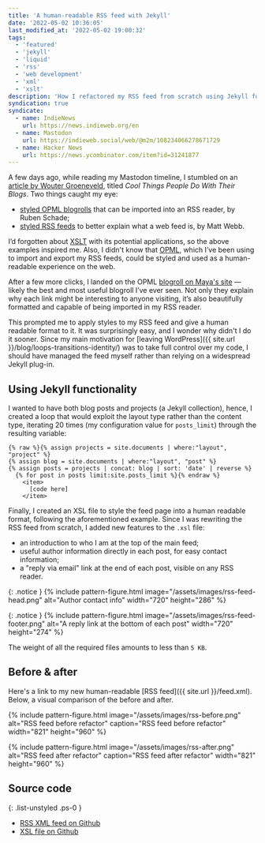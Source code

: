 ```yaml
---
title: 'A human-readable RSS feed with Jekyll'
date: '2022-05-02 10:36:05'
last_modified_at: '2022-05-02 19:00:32'
tags: 
  - 'featured'
  - 'jekyll'
  - 'liquid'
  - 'rss'
  - 'web development'
  - 'xml'
  - 'xslt'
description: 'How I refactored my RSS feed from scratch using Jekyll functionalities, and applying XSLT for presentation to render a human-readable XML feed.'
syndication: true
syndicate:
  - name: IndieNews
    url: https://news.indieweb.org/en
  - name: Mastodon
    url: https://indieweb.social/web/@m2m/108234066278671729
  - name: Hacker News
    url: https://news.ycombinator.com/item?id=31241877
---
```

A few days ago, while reading my Mastodon timeline, I stumbled on an [article by Wouter Groeneveld](https://brainbaking.com/post/2022/04/cool-things-people-do-with-their-blogs/), titled *Cool Things People Do With Their Blogs*. Two things caught my eye: 

- [styled OPML blogrolls](https://rubenerd.com/omake.opml) that can be imported into an RSS reader, by Ruben Schade;
- [styled RSS feeds](http://interconnected.org/home/feed) to better explain what a web feed is, by Matt Webb.

I’d forgotten about [XSLT](https://en.wikipedia.org/wiki/XSLT) with its potential applications, so the above examples inspired me. Also, I didn't know that [OPML](http://opml.org/spec2.opml), which I’ve been using to import and export my RSS feeds, could be styled and used as a human-readable experience on the web.

After a few more clicks, I landed on the OPML [blogroll on Maya's site](https://maya.land/blogroll.opml) — likely the best and most useful blogroll I’ve ever seen. Not only they explain why each link might be interesting to anyone visiting, it’s also beautifully formatted and capable of being imported in my RSS reader.

This prompted me to apply styles to my RSS feed and give a human readable format to it. It was surprisingly easy, and I wonder why didn't I do it sooner. Since my main motivation for [leaving WordPress]({{ site.url }}/blog/loops-transitions-identity/) was to take full control over my code, I should have managed the feed myself rather than relying on a widespread Jekyll plug-in.

## Using Jekyll functionality

I wanted to have both blog posts and projects (a Jekyll collection), hence, I created a loop that would exploit the layout type rather than the content type, iterating 20 times (my configuration value for `posts_limit`) through the resulting variable:

```liquid
{% raw %}{% assign projects = site.documents | where:"layout", "project" %}
{% assign blog = site.documents | where:"layout", "post" %}
{% assign posts = projects | concat: blog | sort: 'date' | reverse %}
  {% for post in posts limit:site.posts_limit %}{% endraw %}
    <item>
      [code here]
    </item>
```

Finally, I created an XSL file to style the feed page into a human readable format, following the aforementioned example. Since I was rewriting the RSS feed from scratch, I added new features to the `.xsl` file:

- an introduction to who I am at the top of the main feed;
- useful author information directly in each post, for easy contact information;
- a "reply via email" link at the end of each post, visible on any RSS reader.

{: .notice }
{% include pattern-figure.html image="/assets/images/rss-feed-head.png" alt="Author contact info" width="720" height="286" %}

{: .notice }
{% include pattern-figure.html image="/assets/images/rss-feed-footer.png" alt="A reply link at the bottom of each post" width="720" height="274" %}

The weight of all the required files amounts to less than `5 KB`.

## Before & after

Here's a link to my new human-readable [RSS feed]({{ site.url }}/feed.xml). Below, a visual comparison of the before and after.

{% include pattern-figure.html image="/assets/images/rss-before.png" alt="RSS feed before refactor" caption="RSS feed before refactor" width="821" height="960" %}

{% include pattern-figure.html image="/assets/images/rss-after.png" alt="RSS feed after refactor" caption="RSS feed after refactor" width="821" height="960" %}

## Source code

{: .list-unstyled .ps-0 }
- [RSS XML feed on Github](https://github.com/simonesilvestroni/m2m-website/blob/main/feed.xml)
- [XSL file on Github](https://github.com/simonesilvestroni/m2m-website/blob/main/feed.xsl)
